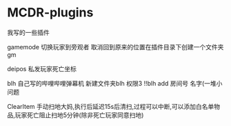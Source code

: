 # MCDR-plugins

我写的一些插件

gamemode 切换玩家到旁观者 取消回到原来的位置在插件目录下创建一个文件夹gm

deipos 私发玩家死亡坐标

blh 自己写的哔哩哔哩弹幕机 新建文件夹blh 权限3 !!blh add 房间号 名字(一堆小问题

ClearItem 手动扫地大妈,执行后延迟15s后清扫,过程可以中断,可以添加白名单物品,玩家死亡阻止扫地5分钟(除非死亡玩家同意扫地)
